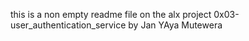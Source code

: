 this is a non empty readme file on the alx project 0x03-user_authentication_service by Jan YAya Mutewera
